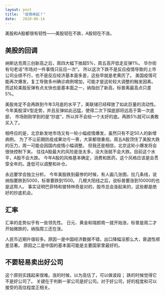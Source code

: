 ```yaml
---
layout: post
title:  "疫情再起？"
date:   2020-06-14
---
```


美股和A股都很有韧性——美股韧在不跌，A股韧在不涨。

## 美股的回调
纳斯达克周三创新高之后，周四大幅下挫超5%，周五高开低走反弹1%。
华尔街有句老话“市场对一件事情只反应一次”。
所以这次下跌不是反应疫情导致的上市公司业绩不行，也不是反应经济基本面多差，这些早就是老黄历了。
美国疫情可能再次爆发，复工导致多州确诊病例增加，可能才是这轮较大调整的触发因素。
而这轮美股反弹有点太快也是基本面之一，纳指创了新高，标普离最高点只差5%。

美股肯定不会再跌到今年3月底的水平了，美联储已经释放了如此巨量的流动性。
今年美股深V型走势，并且反弹如此迅猛，使得二次下探底部将远高于第一次底部，
市场刚刚学到的是“抄底”，所以并不会给一个太好的底。再跌5%就可以勇敢买入了。

相呼应的是，北京新发地市场又有一轮小幅疫情爆发，虽然只有不足50人的新增病例，
为了不让前期防疫成果功亏一篑，大家都很重视。周五A股顶住了美股大跌的压力，周一可能会因国内疫情小幅调整。
但我还是相信，北京这轮小爆发将会很快控制下来。
往往A股最大的风险是涨太多，没大涨就不会大跌。目前这个水平，A股不会大跌。
今年A股的风格基本确定，消费和医药，这个风格应该是会贯穿全年的。逢低可以调整和补仓。

永远要学会独立分析。
今年美股跌到最惨的时候，有人画几张图，拉几条线，说纳指要跌到5000，标普要跌到1500。
几根大阳线之后，说标普要涨到10000的也是这帮人。
事实证明巴菲特和彼特林奇是对的，股市总会涨起来的，这些都是绝好的抄底机会。

## 汇率
汇率的走势似乎有一些领先性。
日元、黄金和瑞郎周一就开始涨，标普是周二才开始微跌的，纳指周三还在涨。

人民币近期升值较多。原因一是中国经济数据不错，出口降幅没那么大，衰退性顺差显著。
原因之二是中国的基本面可能是主要国家里最好的。

## 不要轻易卖出好公司
这个原则实践起来很难。涨的时候，以为高估了，可以做波段；
跌的时候觉得它不是好公司了。
关键在于判断一家公司是好公司。对于好公司，好的程度和可以接受的高估程度正相关。
